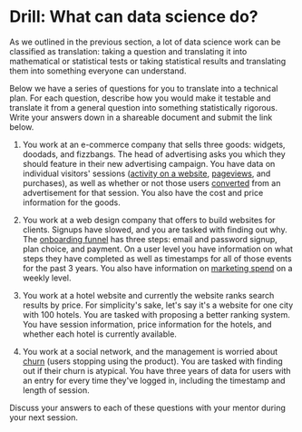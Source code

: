 # Drill: What can data science do?
As we outlined in the previous section, a lot of data science work can be classified as translation: taking a question and translating it into mathematical or statistical tests or taking statistical results and translating them into something everyone can understand.

Below we have a series of questions for you to translate into a technical plan. For each question, describe how you would make it testable and translate it from a general question into something statistically rigorous. Write your answers down in a shareable document and submit the link below.

1. You work at an e-commerce company that sells three goods: widgets, doodads, and fizzbangs. The head of advertising asks you which they should feature in their new advertising campaign. You have data on individual visitors' sessions ([activity on a website](https://en.wikipedia.org/wiki/Session_%28web_analytics%29), [pageviews](https://en.wikipedia.org/wiki/Pageview), and purchases), as well as whether or not those users [converted](https://en.wikipedia.org/wiki/Conversion_marketing) from an advertisement for that session. You also have the cost and price information for the goods.

2. You work at a web design company that offers to build websites for clients. Signups have slowed, and you are tasked with finding out why. The [onboarding funnel](https://en.wikipedia.org/wiki/Funnel_analysis) has three steps: email and password signup, plan choice, and payment. On a user level you have information on what steps they have completed as well as timestamps for all of those events for the past 3 years. You also have information on [marketing spend](https://en.wikipedia.org/wiki/Marketing_spending) on a weekly level.

3. You work at a hotel website and currently the website ranks search results by price. For simplicity's sake, let's say it's a website for one city with 100 hotels. You are tasked with proposing a better ranking system. You have session information, price information for the hotels, and whether each hotel is currently available.

4. You work at a social network, and the management is worried about [churn](https://en.wikipedia.org/wiki/Churn_rate) (users stopping using the product). You are tasked with finding out if their churn is atypical. You have three years of data for users with an entry for every time they've logged in, including the timestamp and length of session.

Discuss your answers to each of these questions with your mentor during your next session.
